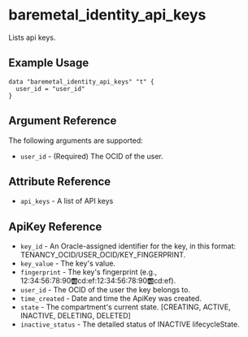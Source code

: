 # baremetal\_identity\_api\_keys

Lists api keys.

## Example Usage

```
data "baremetal_identity_api_keys" "t" {
  user_id = "user_id"
}
```

## Argument Reference

The following arguments are supported:

* `user_id` - (Required) The OCID of the user.

## Attribute Reference
* `api_keys` - A list of API keys

## ApiKey Reference
* `key_id` - An Oracle-assigned identifier for the key, in this format: TENANCY_OCID/USER_OCID/KEY_FINGERPRINT.
* `key_value` - The key's value.
* `fingerprint` - The key's fingerprint (e.g., 12:34:56:78:90:ab:cd:ef:12:34:56:78:90:ab:cd:ef).
* `user_id` - The OCID of the user the key belongs to.
* `time_created` - Date and time the ApiKey was created.
* `state` - The compartment's current state. [CREATING, ACTIVE, INACTIVE, DELETING, DELETED]
* `inactive_status` - The detailed status of INACTIVE lifecycleState.
